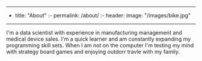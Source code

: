 ___

- title: "About"
:- permalink: /about/
:- header:
	  image: "/images/bike.jpg"
___

 I'm a data scientist with experience in manufacturing management and medical device sales. I'm a quick learner and am constantly expanding my programming skill sets. When I am not on the computer I'm testing my mind with strategy board games and enjoying outdorr travle with my family.

